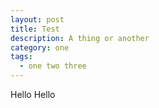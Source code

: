 ```yaml
---
layout: post
title: Test
description: A thing or another
category: one
tags:
  - one two three
---
```

Hello Hello
